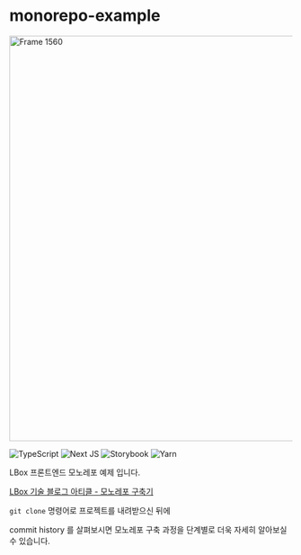 # monorepo-example

<img width="721" alt="Frame 1560" src="https://user-images.githubusercontent.com/8861810/210299627-4243873b-7691-4ff4-a78c-c32f32ee91d3.png">

![TypeScript](https://img.shields.io/badge/typescript-%23007ACC.svg?style=for-the-badge&logo=typescript&logoColor=white)
![Next JS](https://img.shields.io/badge/Next-black?style=for-the-badge&logo=next.js&logoColor=white)
![Storybook](https://img.shields.io/badge/-Storybook-FF4785?style=for-the-badge&logo=storybook&logoColor=white)
![Yarn](https://img.shields.io/badge/yarn-%232C8EBB.svg?style=for-the-badge&logo=yarn&logoColor=white)

LBox 프론트엔드 모노레포 예제 입니다.

[LBox 기술 블로그 아티클 - 모노레포 구축기](https://medium.com/lbox-team/yarn-berry-turborepo-%EB%A5%BC-%EC%9D%B4%EC%9A%A9%ED%95%9C-%ED%94%84%EB%A1%A0%ED%8A%B8%EC%97%94%EB%93%9C-monorepo-%EA%B5%AC%EC%B6%95%EA%B8%B0-part-1-4fb510e55444)

`git clone` 명령어로 프로젝트를 내려받으신 뒤에

commit history 를 살펴보시면 모노레포 구축 과정을 단계별로 더욱 자세히 알아보실 수 있습니다.
